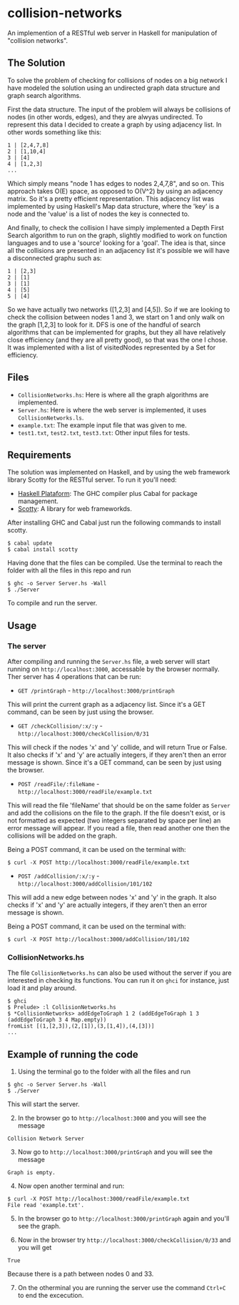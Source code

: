 # collision-networks
An implemention of a RESTful web server in Haskell for manipulation of "collision networks".

## The Solution
To solve the problem of checking for collisions of nodes on a big network I have modeled the solution using an undirected graph data structure and graph search algorithms.

First the data structure. The input of the problem will always be collisions of nodes (in other words, edges), and they are alwyas undirected. To represent this data I decided to create a graph by using adjacency list. In other words something like this:

```shell
1 | [2,4,7,8]
2 | [1,10,4]
3 | [4]
4 | [1,2,3]
...
```

Which simply means "node 1 has edges to nodes 2,4,7,8", and so on. This approach takes O(E) space, as opposed to O(V^2) by using an adjacency matrix. So it's a pretty efficient representation. This adjacency list was implemented by using Haskell's Map data structure, where the 'key' is a node and the 'value' is a list of nodes the key is connected to.

And finally, to check the collision I have simply implemented a Depth First Search algorithm to run on the graph, slightly modified to work on function languages and to use a 'source' looking for a 'goal'. The idea is that, since all the collisions are presented in an adjacency list it's possible we will have a disconnected graphu such as:

```shell
1 | [2,3]
2 | [1]
3 | [1]
4 | [5]
5 | [4]
```

So we have actually two networks ([1,2,3] and [4,5]). So if we are looking to check the collision between nodes 1 and 3, we start on 1 and only walk on the graph [1,2,3] to look for it. DFS is one of the handful of search algorithms that can be implemented for graphs, but they all have relatively close efficiency (and they are all pretty good), so that was the one I chose. It was implemented with a list of visitedNodes represented by a Set for efficiency.

## Files

- `CollisionNetworks.hs`: Here is where all the graph algorithms are implemented.
- `Server.hs`: Here is where the web server is implemented, it uses `CollisionNetworks.ls`.
- `example.txt`: The example input file that was given to me.
- `test1.txt`, `test2.txt`, `test3.txt`: Other input files for tests.

## Requirements

The solution was implemented on Haskell, and by using the web framework library Scotty for the RESTful server. To run it you'll need:

- [Haskell Plataform](https://www.haskell.org/downloads): The GHC compiler plus Cabal for package management.
- [Scotty](https://hackage.haskell.org/package/scotty): A library for web frameworkds.
 
After installing GHC and Cabal just run the following commands to install scotty.

```shell
$ cabal update
$ cabal install scotty
```

Having done that the files can be compiled. Use the terminal to reach the folder with all the files in this repo and run

```shell
$ ghc -o Server Server.hs -Wall
$ ./Server
```

To compile and run the server.

## Usage
### The server

After compiling and running the `Server.hs` file, a web server will start running on `http://localhost:3000`, accessable by the browser normally. Ther server has 4 operations that can be run:

- `GET /printGraph` - `http://localhost:3000/printGraph`

This will print the current graph as a adjacency list. Since it's a GET command, can be seen by just using the browser.

- `GET /checkCollision/:x/:y` - `http://localhost:3000/checkCollision/0/31`

This will check if the nodes 'x' and 'y' collide, and will return True or False. It also checks if 'x' and 'y' are actually integers, if they aren't then an error message is shown. Since it's a GET command, can be seen by just using the browser.

- `POST /readFile/:fileName` - `http://localhost:3000/readFile/example.txt`

This will read the file 'fileName' that should be on the same folder as `Server` and add the collisions on the file to the graph. If the file doesn't exist, or is not formatted as expected (two integers separated by space per line) an error message will appear. If you read a file, then read another one then the collisions will be added on the graph.

Being a POST command, it can be used on the terminal with:

```shell
$ curl -X POST http://localhost:3000/readFile/example.txt
```

- `POST /addCollision/:x/:y` - `http://localhost:3000/addCollision/101/102`

This will add a new edge between nodes 'x' and 'y' in the graph. It also checks if 'x' and 'y' are actually integers, if they aren't then an error message is shown.

Being a POST command, it can be used on the terminal with:

```shell
$ curl -X POST http://localhost:3000/addCollision/101/102
```

### CollisionNetworks.hs

The file `CollisionNetworks.hs` can also be used without the server if you are interested in checking its functions. You can run it on `ghci` for instance, just load it and play around.

```shell
$ ghci
$ Prelude> :l CollisionNetworks.hs
$ *CollisionNetworks> addEdgeToGraph 1 2 (addEdgeToGraph 1 3 (addEdgeToGraph 3 4 Map.empty))
fromList [(1,[2,3]),(2,[1]),(3,[1,4]),(4,[3])]
...
```

## Example of running the code

1) Using the terminal go to the folder with all the files and run

```shell
$ ghc -o Server Server.hs -Wall
$ ./Server
```

This will start the server.

2) In the browser go to `http://localhost:3000` and you will see the message

`Collision Network Server`

3) Now go to `http://localhost:3000/printGraph` and you will see the message

`Graph is empty.`

4) Now open another terminal and run:

```shell
$ curl -X POST http://localhost:3000/readFile/example.txt
File read 'example.txt'.
```

5) In the browser go to `http://localhost:3000/printGraph` again and you'll see the graph.

6) Now in the browser try `http://localhost:3000/checkCollision/0/33` and you will get

`True`

Because there is a path between nodes 0 and 33.

7) On the otherminal you are running the server use the command `Ctrl+C` to end the excecution.
